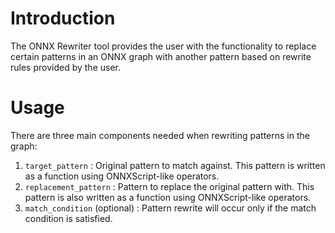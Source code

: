 # Introduction

The ONNX Rewriter tool provides the user with the functionality to replace certain patterns in an ONNX graph with another pattern based on rewrite rules provided by the user.

# Usage

There are three main components needed when rewriting patterns in the graph:

1. `target_pattern` : Original pattern to match against. This pattern is written as a function using ONNXScript-like operators.
2. `replacement_pattern` : Pattern to replace the original pattern with. This pattern is also written as a function using ONNXScript-like operators.
3. `match_condition` (optional) : Pattern rewrite will occur only if the match condition is satisfied.

```{include} simple_example.md
```

```{include} attributes.md
```

```{include} conditional_rewrite.md
```

```{include} or_pattern.md
```

```{include} commute.md
```
